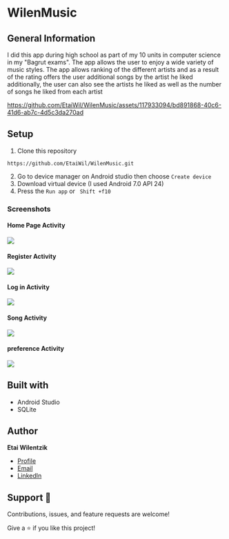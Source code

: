 # WilenMusic
## General Information
I did this app during high school as part of my 10 units in computer science in my "Bagrut exams".
The app allows the user to enjoy a wide variety of music styles.
The app allows ranking of the different artists and as a result of the rating offers the user additional songs by the artist he liked
additionally, the user can also see the artists he liked as well as the number of songs he liked from each artist



https://github.com/EtaiWil/WilenMusic/assets/117933094/bd891868-40c6-41d6-ab7c-4d5c3da270ad


## Setup
1. Clone this repository  
```
https://github.com/EtaiWil/WilenMusic.git
```
2. Go to device manager on Android studio then choose  ``` Create device ``` 
3. Download virtual device (I used Android 7.0 API 24)
4. Press the ``` Run app ``` or ``` Shift +f10```

### Screenshots

#### Home Page Activity
![](images/MainScreen.png)

#### Register Activity
![](images/RegisterPage.png)

#### Log in Activity
![](images/LogInPage.png)
#### Song Activity 
![](images/SongPage.png)
#### preference  Activity 
![](images/preferenceActivity.png)

## Built with
- Android Studio
- SQLite



## Author
**Etai Wilentzik**

- [Profile](https://github.com/EtaiWilentzik )
- [Email](mailto:etaiwil2000@gmail.com?subject=Hi "Hi!")
- [LinkedIn](https://www.linkedin.com/in/etai-wilentzik-b5a106212/ "Welcome")

## Support 🤝
Contributions, issues, and feature requests are welcome!

Give a ⭐️ if you like this project!





